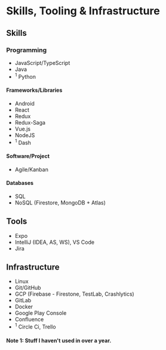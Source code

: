 # Skills, Tooling & Infrastructure
## Skills
### Programming
- JavaScript/TypeScript
- Java
-  <sup>1</sup> Python
#### Frameworks/Libraries
- Android
- React
- Redux
- Redux-Saga
- Vue.js
- NodeJS
- <sup>1</sup> Dash
#### Software/Project
- Agile/Kanban
#### Databases
- SQL
- NoSQL (Firestore, MongoDB + Atlas)
## Tools
- Expo
- IntelliJ (IDEA, AS, WS), VS Code
- Jira
## Infrastructure
- Linux
- Git/GitHub
- GCP (Firebase - Firestone, TestLab, Crashlytics)
- GitLab
- Docker
- Google Play Console
- Confluence
- <sup>1</sup> Circle Ci, Trello
#### Note 1: Stuff I haven't used in over a year.

